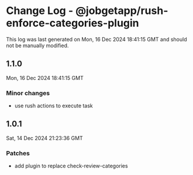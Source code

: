 # Change Log - @jobgetapp/rush-enforce-categories-plugin

This log was last generated on Mon, 16 Dec 2024 18:41:15 GMT and should not be manually modified.

## 1.1.0
Mon, 16 Dec 2024 18:41:15 GMT

### Minor changes

- use rush actions to execute task

## 1.0.1
Sat, 14 Dec 2024 21:23:36 GMT

### Patches

- add plugin to replace check-review-categories

